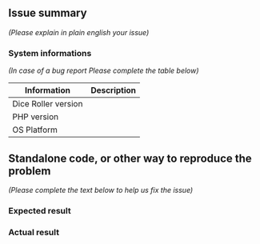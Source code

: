 ## Issue summary

_(Please explain in plain english your issue)_

### System informations

_(In case of a bug report Please complete the table below)_

| Information | Description |
|--------------|---------|
| Dice Roller version |  |
| PHP version |  |
| OS Platform |  |


## Standalone code, or other way to reproduce the problem

_(Please complete the text below to help us fix the issue)_

### Expected result

### Actual result
